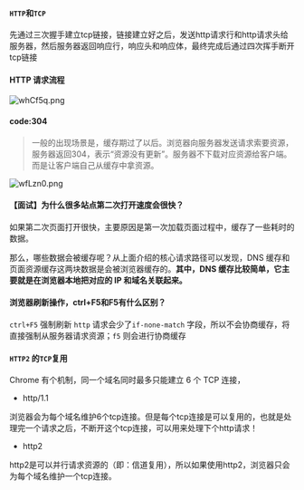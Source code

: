 #### `HTTP`和`TCP`

先通过三次握手建立tcp链接，链接建立好之后，发送http请求行和http请求头给服务器，然后服务器返回响应行，响应头和响应体，最终完成后通过四次挥手断开tcp链接

#### HTTP 请求流程

![whCf5q.png](https://s1.ax1x.com/2020/09/18/whCf5q.png)

#### code:304

> 一般的出现场景是，缓存期过了以后。浏览器向服务器发送请求索要资源，服务器返回304，表示“资源没有更新”。服务器不下载对应资源给客户端。而是让客户端自己从缓存中拿资源。

![wfLzn0.png](https://s1.ax1x.com/2020/09/18/wfLzn0.png)

#### 【面试】为什么很多站点第二次打开速度会很快？

如果第二次页面打开很快，主要原因是第一次加载页面过程中，缓存了一些耗时的数据。

那么，哪些数据会被缓存呢？从上面介绍的核心请求路径可以发现，DNS 缓存和页面资源缓存这两块数据是会被浏览器缓存的。**其中，DNS 缓存比较简单，它主要就是在浏览器本地把对应的 IP 和域名关联起来。**

#### 浏览器刷新操作，ctrl+F5和F5有什么区别？

`ctrl+F5` 强制刷新 `http` 请求会少了`if-none-match` 字段，所以不会协商缓存，将直接强制从服务器请求资源；`f5` 则会进行协商缓存

#### `HTTP2` 的`TCP`复用

Chrome 有个机制，同一个域名同时最多只能建立 6 个 TCP 连接，

*  http/1.1

浏览器会为每个域名维护6个tcp连接。但是每个tcp连接是可以复用的，也就是处理完一个请求之后，不断开这个tcp连接，可以用来处理下个http请求！

* http2

http2是可以并行请求资源的（即：信道复用），所以如果使用http2，浏览器只会为每个域名维护一个tcp连接。
